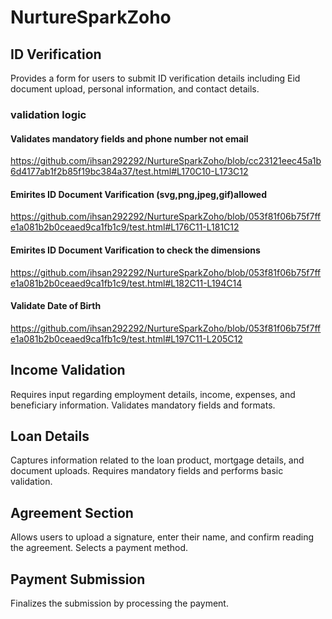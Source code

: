 # NurtureSparkZoho

## ID Verification
Provides a form for users to submit ID verification details including Eid document upload, personal information, and contact details.
### validation logic
#### Validates mandatory fields and phone number not email

https://github.com/ihsan292292/NurtureSparkZoho/blob/cc23121eec45a1b6d4177ab1f2b85f19bc384a37/test.html#L170C10-L173C12 

#### Emirites ID Document Varification (svg,png,jpeg,gif)allowed

https://github.com/ihsan292292/NurtureSparkZoho/blob/053f81f06b75f7ffe1a081b2b0ceaed9ca1fb1c9/test.html#L176C11-L181C12 

#### Emirites ID Document Varification to check the dimensions

https://github.com/ihsan292292/NurtureSparkZoho/blob/053f81f06b75f7ffe1a081b2b0ceaed9ca1fb1c9/test.html#L182C11-L194C14

#### Validate Date of Birth
https://github.com/ihsan292292/NurtureSparkZoho/blob/053f81f06b75f7ffe1a081b2b0ceaed9ca1fb1c9/test.html#L197C11-L205C12


## Income Validation
Requires input regarding employment details, income, expenses, and beneficiary information.
Validates mandatory fields and formats.

## Loan Details
Captures information related to the loan product, mortgage details, and document uploads.
Requires mandatory fields and performs basic validation.

## Agreement Section
Allows users to upload a signature, enter their name, and confirm reading the agreement.
Selects a payment method.

## Payment Submission
Finalizes the submission by processing the payment.
